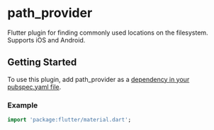 # path_provider

Flutter plugin for finding commonly used locations on the filesystem. Supports iOS and Android.


## Getting Started

To use this plugin, add path_provider as a [dependency in your pubspec.yaml file](https://flutter.io/platform-plugins/).


### Example

``` dart
import 'package:flutter/material.dart';


```
